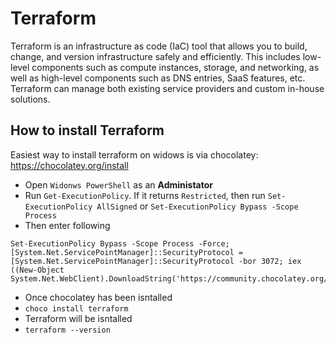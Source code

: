# Terraform

Terraform is an infrastructure as code (IaC) tool that allows you to build, change, and version infrastructure safely and efficiently. This includes low-level components such as compute instances, storage, and networking, as well as high-level components such as DNS entries, SaaS features, etc. Terraform can manage both existing service providers and custom in-house solutions.

## How to install Terraform

Easiest way to install terraform on widows is via chocolatey: https://chocolatey.org/install

- Open `Widonws PowerShell` as an **Administator**
- Run `Get-ExecutionPolicy`. If it returns `Restricted`, then run `Set-ExecutionPolicy AllSigned` or `Set-ExecutionPolicy Bypass -Scope Process`
- Then enter following
```
Set-ExecutionPolicy Bypass -Scope Process -Force; [System.Net.ServicePointManager]::SecurityProtocol = [System.Net.ServicePointManager]::SecurityProtocol -bor 3072; iex ((New-Object System.Net.WebClient).DownloadString('https://community.chocolatey.org/install.ps1'))
```
- Once chocolatey has been isntalled 
- `choco install terraform` 
- Terraform will be isntalled 
- `terraform --version`
